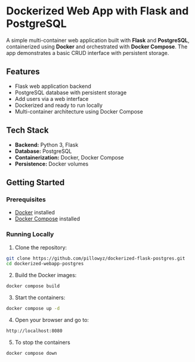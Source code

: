 # Dockerized Web App with Flask and PostgreSQL

A simple multi-container web application built with **Flask** and **PostgreSQL**, containerized using **Docker** and orchestrated with **Docker Compose**. The app demonstrates a basic CRUD interface with persistent storage.

## Features

- Flask web application backend
- PostgreSQL database with persistent storage
- Add users via a web interface
- Dockerized and ready to run locally
- Multi-container architecture using Docker Compose

## Tech Stack

- **Backend:** Python 3, Flask  
- **Database:** PostgreSQL  
- **Containerization:** Docker, Docker Compose  
- **Persistence:** Docker volumes

## Getting Started

### Prerequisites

- [Docker](https://www.docker.com/get-started) installed
- [Docker Compose](https://docs.docker.com/compose/install/) installed

### Running Locally

1. Clone the repository:

```bash
git clone https://github.com/pillowyz/dockerized-flask-postgres.git
cd dockerized-webapp-postgres
```
2. Build the Docker images:

```bash
docker compose build
```
3. Start the containers:

```bash
docker compose up -d
```

4. Open your browser and go to:
```bash
http://localhost:8080
```

5. To stop the containers
```bash
docker compose down
```
